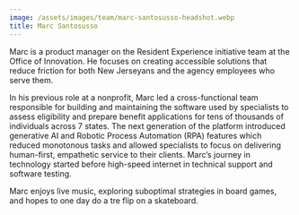 ```yaml
---
image: /assets/images/team/marc-santosusso-headshot.webp
title: Marc Santosusso
---
```


Marc is a product manager on the Resident Experience initiative team at the Office of Innovation. He focuses on creating accessible solutions that reduce friction for both New Jerseyans and the agency employees who serve them.

In his previous role at a nonprofit, Marc led a cross-functional team responsible for building and maintaining the software used by specialists to assess eligibility and prepare benefit applications for tens of thousands of individuals across 7 states. The next generation of the platform introduced generative AI and Robotic Process Automation (RPA) features which reduced monotonous tasks and allowed specialists to focus on delivering human-first, empathetic service to their clients. Marc’s journey in technology started before high-speed internet in technical support and software testing. 

Marc enjoys live music, exploring suboptimal strategies in board games, and hopes to one day do a tre flip on a skateboard.
